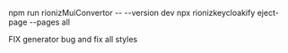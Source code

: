 npm run rionizMuiConvertor -- --version dev
npx rionizkeycloakify eject-page --pages all

FIX generator bug and fix all styles